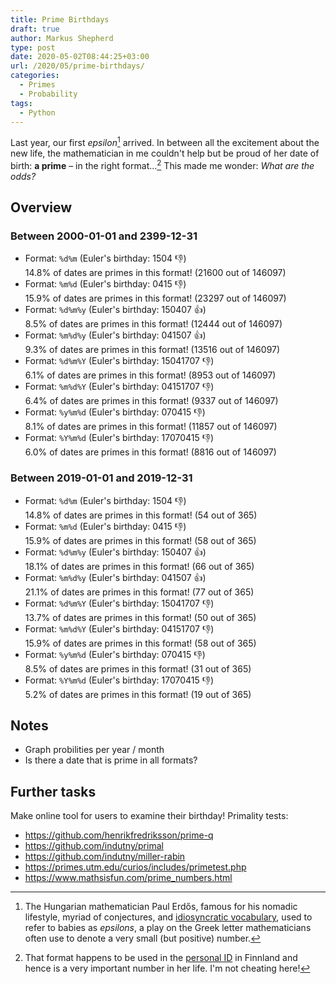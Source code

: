 ```yaml
---
title: Prime Birthdays
draft: true
author: Markus Shepherd
type: post
date: 2020-05-02T08:44:25+03:00
url: /2020/05/prime-birthdays/
categories:
  - Primes
  - Probability
tags:
  - Python
---
```


Last year, our first *epsilon*[^erdos] arrived. In between all the excitement about the new life, the mathematician in me couldn't help but be proud of her date of birth: **a prime** – in the right format…[^henkilötunnus] This made me wonder: *What are the odds?*

## Overview

### Between 2000-01-01 and 2399-12-31

* Format: `%d%m` (Euler's birthday: 1504 👎) \
  14.8% of dates are primes in this format! (21600 out of 146097)
* Format: `%m%d` (Euler's birthday: 0415 👎) \
  15.9% of dates are primes in this format! (23297 out of 146097)
* Format: `%d%m%y` (Euler's birthday: 150407 👍) \
  8.5% of dates are primes in this format! (12444 out of 146097)
* Format: `%m%d%y` (Euler's birthday: 041507 👍) \
  9.3% of dates are primes in this format! (13516 out of 146097)
* Format: `%d%m%Y` (Euler's birthday: 15041707 👎) \
  6.1% of dates are primes in this format! (8953 out of 146097)
* Format: `%m%d%Y` (Euler's birthday: 04151707 👎) \
  6.4% of dates are primes in this format! (9337 out of 146097)
* Format: `%y%m%d` (Euler's birthday: 070415 👎) \
  8.1% of dates are primes in this format! (11857 out of 146097)
* Format: `%Y%m%d` (Euler's birthday: 17070415 👎) \
  6.0% of dates are primes in this format! (8816 out of 146097)

### Between 2019-01-01 and 2019-12-31

* Format: `%d%m` (Euler's birthday: 1504 👎) \
  14.8% of dates are primes in this format! (54 out of 365)
* Format: `%m%d` (Euler's birthday: 0415 👎) \
  15.9% of dates are primes in this format! (58 out of 365)
* Format: `%d%m%y` (Euler's birthday: 150407 👍) \
  18.1% of dates are primes in this format! (66 out of 365)
* Format: `%m%d%y` (Euler's birthday: 041507 👍) \
  21.1% of dates are primes in this format! (77 out of 365)
* Format: `%d%m%Y` (Euler's birthday: 15041707 👎) \
  13.7% of dates are primes in this format! (50 out of 365)
* Format: `%m%d%Y` (Euler's birthday: 04151707 👎) \
  15.9% of dates are primes in this format! (58 out of 365)
* Format: `%y%m%d` (Euler's birthday: 070415 👎) \
  8.5% of dates are primes in this format! (31 out of 365)
* Format: `%Y%m%d` (Euler's birthday: 17070415 👎) \
  5.2% of dates are primes in this format! (19 out of 365)

## Notes

* Graph probilities per year / month
* Is there a date that is prime in all formats?

## Further tasks

Make online tool for users to examine their birthday! Primality tests:

* https://github.com/henrikfredriksson/prime-q
* https://github.com/indutny/primal
* https://github.com/indutny/miller-rabin
* https://primes.utm.edu/curios/includes/primetest.php
* https://www.mathsisfun.com/prime_numbers.html

[^erdos]: The Hungarian mathematician Paul Erdős, famous for his nomadic lifestyle, myriad of conjectures, and [idiosyncratic vocabulary](https://en.wikipedia.org/wiki/Paul_Erd%C5%91s#Personality), used to refer to babies as *epsilons*, a play on the Greek letter mathematicians often use to denote a very small (but positive) number.
[^henkilötunnus]: That format happens to be used in the [personal ID](https://en.wikipedia.org/wiki/National_identification_number#Finland) in Finnland and hence is a very important number in her life. I'm not cheating here!
